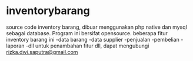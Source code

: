 # inventorybarang
source code inventory barang, dibuar menggunakan php native dan mysql sebagai database. Program ini bersifat opensource.
beberapa fitur inventory barang ini
-data barang
-data supplier
-penjualan
-pembelian
-laporan
-dll
untuk penambahan fitur dll, dapat mengubungi
rizka.dwi.saputra@gmail.com
